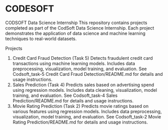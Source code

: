 # CODESOFT
CODSOFT Data Science Internship
This repository contains projects completed as part of the CodSoft Data Science Internship. Each project demonstrates the application of data science and machine learning techniques to real-world datasets.

Projects
1. Credit Card Fraud Detection (Task 5)
Detects fraudulent credit card transactions using machine learning models.
Includes data preprocessing, visualization, model training, and evaluation.
See Codsoft_task-5 Credit Card Fraud Detection/README.md for details and usage instructions.
2. Sales Prediction (Task 4)
Predicts sales based on advertising spend using regression models.
Includes data cleaning, visualization, model training, and evaluation.
See Codsoft_task-4 Sales Prediction/README.md for details and usage instructions.
3. Movie Rating Prediction (Task 2)
Predicts movie ratings based on various features using regression models.
Includes data preprocessing, visualization, model training, and evaluation.
See Codsoft_task-2 Movie Rating Prediction/README.md for details and usage instructions.
